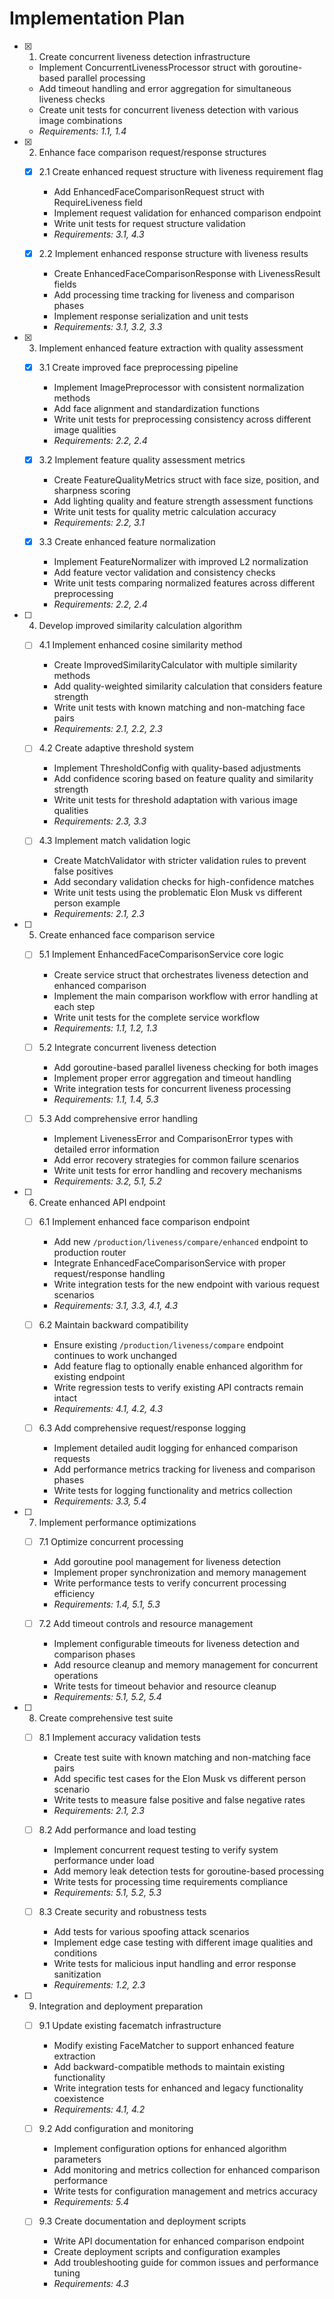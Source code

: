 # Implementation Plan

- [x] 1. Create concurrent liveness detection infrastructure

  - Implement ConcurrentLivenessProcessor struct with goroutine-based parallel processing
  - Add timeout handling and error aggregation for simultaneous liveness checks
  - Create unit tests for concurrent liveness detection with various image combinations
  - _Requirements: 1.1, 1.4_

- [x] 2. Enhance face comparison request/response structures

  - [x] 2.1 Create enhanced request structure with liveness requirement flag

    - Add EnhancedFaceComparisonRequest struct with RequireLiveness field
    - Implement request validation for enhanced comparison endpoint
    - Write unit tests for request structure validation
    - _Requirements: 3.1, 4.3_

  - [x] 2.2 Implement enhanced response structure with liveness results
    - Create EnhancedFaceComparisonResponse with LivenessResult fields
    - Add processing time tracking for liveness and comparison phases
    - Implement response serialization and unit tests
    - _Requirements: 3.1, 3.2, 3.3_

- [x] 3. Implement enhanced feature extraction with quality assessment

  - [x] 3.1 Create improved face preprocessing pipeline

    - Implement ImagePreprocessor with consistent normalization methods
    - Add face alignment and standardization functions
    - Write unit tests for preprocessing consistency across different image qualities
    - _Requirements: 2.2, 2.4_

  - [x] 3.2 Implement feature quality assessment metrics

    - Create FeatureQualityMetrics struct with face size, position, and sharpness scoring
    - Add lighting quality and feature strength assessment functions
    - Write unit tests for quality metric calculation accuracy
    - _Requirements: 2.2, 3.1_

  - [x] 3.3 Create enhanced feature normalization
    - Implement FeatureNormalizer with improved L2 normalization
    - Add feature vector validation and consistency checks
    - Write unit tests comparing normalized features across different preprocessing
    - _Requirements: 2.2, 2.4_

- [ ] 4. Develop improved similarity calculation algorithm

  - [ ] 4.1 Implement enhanced cosine similarity method

    - Create ImprovedSimilarityCalculator with multiple similarity methods
    - Add quality-weighted similarity calculation that considers feature strength
    - Write unit tests with known matching and non-matching face pairs
    - _Requirements: 2.1, 2.2, 2.3_

  - [ ] 4.2 Create adaptive threshold system

    - Implement ThresholdConfig with quality-based adjustments
    - Add confidence scoring based on feature quality and similarity strength
    - Write unit tests for threshold adaptation with various image qualities
    - _Requirements: 2.3, 3.3_

  - [ ] 4.3 Implement match validation logic
    - Create MatchValidator with stricter validation rules to prevent false positives
    - Add secondary validation checks for high-confidence matches
    - Write unit tests using the problematic Elon Musk vs different person example
    - _Requirements: 2.1, 2.3_

- [ ] 5. Create enhanced face comparison service

  - [ ] 5.1 Implement EnhancedFaceComparisonService core logic

    - Create service struct that orchestrates liveness detection and enhanced comparison
    - Implement the main comparison workflow with error handling at each step
    - Write unit tests for the complete service workflow
    - _Requirements: 1.1, 1.2, 1.3_

  - [ ] 5.2 Integrate concurrent liveness detection

    - Add goroutine-based parallel liveness checking for both images
    - Implement proper error aggregation and timeout handling
    - Write integration tests for concurrent liveness processing
    - _Requirements: 1.1, 1.4, 5.3_

  - [ ] 5.3 Add comprehensive error handling
    - Implement LivenessError and ComparisonError types with detailed error information
    - Add error recovery strategies for common failure scenarios
    - Write unit tests for error handling and recovery mechanisms
    - _Requirements: 3.2, 5.1, 5.2_

- [ ] 6. Create enhanced API endpoint

  - [ ] 6.1 Implement enhanced face comparison endpoint

    - Add new `/production/liveness/compare/enhanced` endpoint to production router
    - Integrate EnhancedFaceComparisonService with proper request/response handling
    - Write integration tests for the new endpoint with various request scenarios
    - _Requirements: 3.1, 3.3, 4.1, 4.3_

  - [ ] 6.2 Maintain backward compatibility

    - Ensure existing `/production/liveness/compare` endpoint continues to work unchanged
    - Add feature flag to optionally enable enhanced algorithm for existing endpoint
    - Write regression tests to verify existing API contracts remain intact
    - _Requirements: 4.1, 4.2, 4.3_

  - [ ] 6.3 Add comprehensive request/response logging
    - Implement detailed audit logging for enhanced comparison requests
    - Add performance metrics tracking for liveness and comparison phases
    - Write tests for logging functionality and metrics collection
    - _Requirements: 3.3, 5.4_

- [ ] 7. Implement performance optimizations

  - [ ] 7.1 Optimize concurrent processing

    - Add goroutine pool management for liveness detection
    - Implement proper synchronization and memory management
    - Write performance tests to verify concurrent processing efficiency
    - _Requirements: 1.4, 5.1, 5.3_

  - [ ] 7.2 Add timeout controls and resource management
    - Implement configurable timeouts for liveness detection and comparison phases
    - Add resource cleanup and memory management for concurrent operations
    - Write tests for timeout behavior and resource cleanup
    - _Requirements: 5.1, 5.2, 5.4_

- [ ] 8. Create comprehensive test suite

  - [ ] 8.1 Implement accuracy validation tests

    - Create test suite with known matching and non-matching face pairs
    - Add specific test cases for the Elon Musk vs different person scenario
    - Write tests to measure false positive and false negative rates
    - _Requirements: 2.1, 2.3_

  - [ ] 8.2 Add performance and load testing

    - Implement concurrent request testing to verify system performance under load
    - Add memory leak detection tests for goroutine-based processing
    - Write tests for processing time requirements compliance
    - _Requirements: 5.1, 5.2, 5.3_

  - [ ] 8.3 Create security and robustness tests
    - Add tests for various spoofing attack scenarios
    - Implement edge case testing with different image qualities and conditions
    - Write tests for malicious input handling and error response sanitization
    - _Requirements: 1.2, 2.3_

- [ ] 9. Integration and deployment preparation

  - [ ] 9.1 Update existing facematch infrastructure

    - Modify existing FaceMatcher to support enhanced feature extraction
    - Add backward-compatible methods to maintain existing functionality
    - Write integration tests for enhanced and legacy functionality coexistence
    - _Requirements: 4.1, 4.2_

  - [ ] 9.2 Add configuration and monitoring

    - Implement configuration options for enhanced algorithm parameters
    - Add monitoring and metrics collection for enhanced comparison performance
    - Write tests for configuration management and metrics accuracy
    - _Requirements: 5.4_

  - [ ] 9.3 Create documentation and deployment scripts
    - Write API documentation for enhanced comparison endpoint
    - Create deployment scripts and configuration examples
    - Add troubleshooting guide for common issues and performance tuning
    - _Requirements: 4.3_

